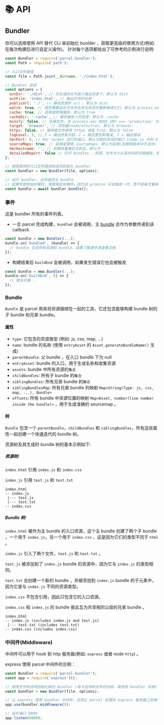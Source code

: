 # 📚 API

## Bundler

你可以选择使用 API 替代 CLI 来初始化 bunlder ，获取更高级的使用方式(例如: 在每次构建后进行自定义操作)。
针对每个选项都给出了可参考的示例进行说明:
```Javascript
const Bundler = require('parcel-bundler');
const Path = require('path');

// 入口文件路径
const file = Path.join(__dirname, './index.html');

// Bundler 选项
const options = {
  outDir: './dist', // 将生成的文件放入输出目录下，默认为 dist
  outFile: 'index.html', // 输出文件的名称
  publicUrl: './', // 静态资源的 url ，默认为 dist
  watch: true, // 是否需要监听文件并在发生改变时重新编译它们，默认为 process.env.NODE_ENV !== 'production'
  cache: true, // 启用或禁用缓存，默认为 true
  cacheDir: '.cache', // 缓存被放入的目录，默认为 .cache
  minify: false, // 压缩文件，当 process.env.NODE_ENV === 'production' 时，被启用。
  target: 'browser', // 浏览器/node/electron, 默认为 browser
  https: false, // 服务器文件使用 https 或者 http，默认为 false
  logLevel: 3, // 3 = 输出所有内容，2 = 输出警告和错误, 1 = 输出错误
  hmrPort: 0, // hmr socket 运行的端口，默认为随机空闲的端口 (node.js 中的 0 被解析为随机空闲端口)
  sourceMaps: true, // 启用或禁用 sourcemaps，默认为启用(在精简版本中不支持)
  hmrHostname: '', // 热模块重载的主机名，默认为 ''
  detailedReport: false // 打印 bundles ，资源，文件大小以及时间的详细报告，默认为 false ，只有在禁用监听时才打印报告
};

// 使用提供的入口文件路径和选项初始化 bundler
const bundler = new Bundler(file, options);

// 运行 bundler，这将返回主 bundle
// 如果你使用监听模式，请使用这些事件，因为该 promise 只会触发一次，而不是每次重新构建
const bundle = await bundler.bundle();
```

### 事件

这是 bundler 所有的事件列表。

* 一旦 parcel 完成构建，`bundled` 会被调用，主 [bundle](#bundle) 会作为参数传递到该 callback
```Javascript
const bundle = new Bundler(...);
bundle.on('bundled', (bundle) => {
  // bundle 包含所有资源和 bundle，如需了解更多请查看文档
});
```

* 构建结束后 `buildEnd` 会被调用，如果发生错误它也会被触发
```Javascript
const bundle = new Bundler(...);
bundle.on('buildEnd', () => {
  // 做任何事...
});
```

### Bundle

`Bundle` 是 parcel 用来将资源捆绑在一起的工具，它还包含能够构建 bundle 树的子 bundle 和兄弟 bundle。

#### 属性

* `type`: 它包含的资源类型 (例如: js, css, map, ...)
* `name`: bundle 的名称 (使用 `entryAsset` 的 `Asset.generateBundleName()` 生成)
* `parentBundle`: 父 bundle ，在入口 bundle 下为 null
* `entryAsset`: bundle 的入口，用于生成名称和收集资源
* `assets`: bundle 中所有资源的`集合`
* `childBundles`: 所有子 bundle 的`集合`
* `siblingBundles`: 所有兄弟 bundle 的`集合`
* `siblingBundlesMap`: 所有兄弟 bundle 的映射 `Map<String(Type: js, css, map, ...), Bundle>`
* `offsets`: 所有 bundle 中资源位置的映射 `Map<Asset, number(line number inside the bundle)>` ，用于生成准确的 sourcemap 。

#### 树

`Bundle` 包含一个 `parentBundle`，`childBundles` 和 `siblingBundles`，所有这些属性一起创建一个快速迭代的 bundle 树。


资源树及其生成的 bundle 树的基本示例如下:

##### 资源树:

`index.html` 引用 `index.js` 和 `index.css`

`index.js` 引用 `test.js` 和 `test.txt`

```Text
index.html
-- index.js
 |--- test.js
 |--- test.txt
-- index.css
```

##### Bundle 树:

`index.html` 被作为主 bundle 的入口资源，这个主 bundle 创建了两个子 bundle ，一个用于 `index.js`，另一个用于 `index.css` ，这是因为它们的类型不同于 `html` 。

`index.js` 引入了两个文件，`test.js` 和 `test.txt` 。

`test.js` 被添加到了 `index.js` bundle 的资源中，因为它与 `index.js` 的类型相同。

`test.txt` 会创建一个新的 bundle ，并被添加到 `index.js` bundle 的子元素中，因为它是与 `index.js` 不同的资源类型。

`index.css` 不包含引用，因此只包含它的入口资源。

`index.css` 和 `index.js` 的 bundle 彼此互为共享相同父级的兄弟 bundle 。

```Text
index.html
-- index.js (includes index.js and test.js)
 |--- test.txt (includes test.txt)
-- index.css (includes index.css)
```

### 中间件(Middleware)

中间件可以用于 hook 到 http 服务器(例如: `express` 或者 node `http`) 。

express 使用 parcel 中间件的示例：
```Javascript
const Bundler = require('parcel-bundler');
const app = require('express')();

// 使用文件和选项初始化新的 bundler (有关选项和文件的内容，请参阅 bundler 文档)
const bundler = new Bundler(file, options);

// 让 express 使用 bundler 中间件，这将让 parcel 处理你 express 服务器上的每个请求
app.use(bundler.middleware());

// 监听端口 8080
app.listen(8080);
```
